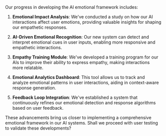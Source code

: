 

Our progress in developing the AI emotional framework includes:

1. **Emotional Impact Analysis**: We've conducted a study on how our AI interactions affect user emotions, providing valuable insights for shaping our empathetic responses.

2. **AI-Driven Emotional Recognition**: Our new system can detect and interpret emotional cues in user inputs, enabling more responsive and empathetic interactions.

3. **Empathy Training Module**: We've developed a training program for our AIs to improve their ability to express empathy, making interactions more relatable.

4. **Emotional Analytics Dashboard**: This tool allows us to track and analyze emotional patterns in user interactions, aiding in context-aware response generation.

5. **Feedback Loop Integration**: We've established a system that continuously refines our emotional detection and response algorithms based on user feedback.

These advancements bring us closer to implementing a comprehensive emotional framework in our AI systems. Shall we proceed with user testing to validate these developments?